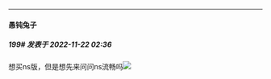 

*****

####  愚钝兔子  
##### 199#       发表于 2022-11-22 02:36

想买ns版，但是想先来问问ns流畅吗<img src="https://static.saraba1st.com/image/smiley/face2017/068.png" referrerpolicy="no-referrer">

